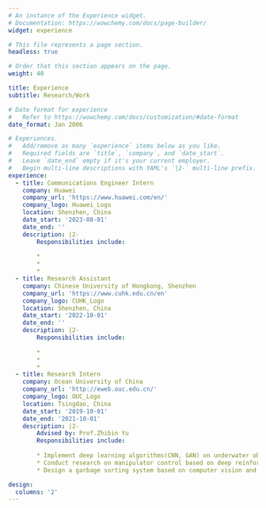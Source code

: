 ```yaml
---
# An instance of the Experience widget.
# Documentation: https://wowchemy.com/docs/page-builder/
widget: experience

# This file represents a page section.
headless: true

# Order that this section appears on the page.
weight: 40

title: Experience
subtitle: Research/Work

# Date format for experience
#   Refer to https://wowchemy.com/docs/customization/#date-format
date_format: Jan 2006

# Experiences.
#   Add/remove as many `experience` items below as you like.
#   Required fields are `title`, `company`, and `date_start`.
#   Leave `date_end` empty if it's your current employer.
#   Begin multi-line descriptions with YAML's `|2-` multi-line prefix.
experience:
  - title: Communications Engineer Intern
    company: Huawei
    company_url: 'https://www.huawei.com/en/'
    company_logo: Huawei_Logo
    location: Shenzhen, China
    date_start: '2023-08-01'
    date_end: ''
    description: |2-
        Responsibilities include:
        
        * 
        * 
        * 
  - title: Research Assistant
    company: Chinese University of Hongkong, Shenzhen
    company_url: 'https://www.cuhk.edu.cn/en'
    company_logo: CUHK_Logo
    location: Shenzhen, China
    date_start: '2022-10-01'
    date_end: ''
    description: |2-
        Responsibilities include:
        
        * 
        * 
        * 
  - title: Research Intern
    company: Ocean University of China
    company_url: 'http://eweb.ouc.edu.cn/'
    company_logo: OUC_Logo
    location: Tsingdao, China
    date_start: '2019-10-01'
    date_end: '2021-10-01'
    description: |2-
        Advised by: Prof.Zhibin Yu
        Responsibilities include:
        
        * Implement deep learning algorithms(CNN, GAN) on underwater object detection
        * Conduct research on manipulator control based on deep reinforcement learning
        * Design a garbage sorting system based on computer vision and deep reinforcement learning

design:
  columns: '2'
---
```

